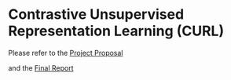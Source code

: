# Contrastive Unsupervised Representation Learning (CURL)

Please refer to the [Project Proposal](CS281_Project_Proposal_initial.pdf)

and the [Final Report](CURL_Final_Report.pdf)
